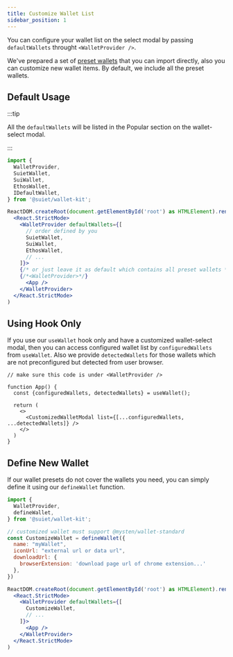 ```yaml
---
title: Customize Wallet List
sidebar_position: 1
---
```


You can configure your wallet list on the select modal by passing `defaultWallets` throught `<WalletProvider />`.

We've prepared a set of [preset wallets](../CanIUse#preset-wallets) that you can import directly, also you can customize new wallet items. By default, we include all the preset wallets.


## Default Usage

:::tip

All the `defaultWallets` will be listed in the Popular section on the wallet-select modal.

:::

```jsx
import {
  WalletProvider,
  SuietWallet,
  SuiWallet,
  EthosWallet,
  IDefaultWallet,
} from '@suiet/wallet-kit';

ReactDOM.createRoot(document.getElementById('root') as HTMLElement).render(
  <React.StrictMode>
    <WalletProvider defaultWallets={[
      // order defined by you
      SuietWallet,
      SuiWallet,
      EthosWallet,
      // ...
    ]}>
    {/* or just leave it as default which contains all preset wallets */}
    {/*<WalletProvider>*/}
      <App />
    </WalletProvider>
  </React.StrictMode>
)
```

## Using Hook Only

If you use our `useWallet` hook only and have a customized wallet-select modal, then you can access configured wallet list by `configuredWallets` from `useWallet`. Also we provide `detectedWallets` for those wallets which are not preconfigured but detected from user browser.

```tsx
// make sure this code is under <WalletProvider />

function App() {
  const {configuredWallets, detectedWallets} = useWallet();
  
  return (
    <>
      <CustomizedWalletModal list={[...configuredWallets, ...detectedWallets]} />
    </>
  )
}
```

## Define New Wallet

If our wallet presets do not cover the wallets you need, you can simply define it using our  `defineWallet` function.

```jsx
import {
  WalletProvider,
  defineWallet,
} from '@suiet/wallet-kit';

// customized wallet must support @mysten/wallet-standard
const CustomizeWallet = defineWallet({
  name: "myWallet",
  iconUrl: "external url or data url",
  downloadUrl: {
    browserExtension: 'download page url of chrome extension...'
  },
})

ReactDOM.createRoot(document.getElementById('root') as HTMLElement).render(
  <React.StrictMode>
    <WalletProvider defaultWallets={[
      CustomizeWallet,
      // ...
    ]}>
      <App />
    </WalletProvider>
  </React.StrictMode>
)
```